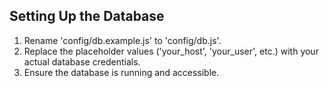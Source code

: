 ## Setting Up the Database

1. Rename 'config/db.example.js' to 'config/db.js'.
2. Replace the placeholder values ('your_host', 'your_user', etc.) with your actual database credentials.
3. Ensure the database is running and accessible.
